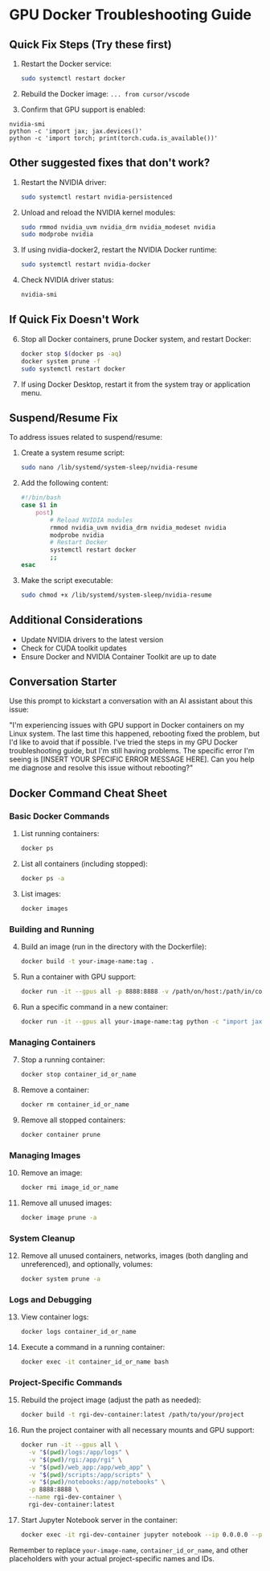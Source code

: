 # GPU Docker Troubleshooting Guide

## Quick Fix Steps (Try these first)

1. Restart the Docker service:
   ```bash
   sudo systemctl restart docker
   ```

2. Rebuild the Docker image:
   ```... from cursor/vscode```

3. Confirm that GPU support is enabled:
```
nvidia-smi
python -c 'import jax; jax.devices()'
python -c 'import torch; print(torch.cuda.is_available())'
```

## Other suggested fixes that don't work?

1. Restart the NVIDIA driver:
   ```bash
   sudo systemctl restart nvidia-persistenced
   ```

2. Unload and reload the NVIDIA kernel modules:
   ```bash
   sudo rmmod nvidia_uvm nvidia_drm nvidia_modeset nvidia
   sudo modprobe nvidia
   ```

4. If using nvidia-docker2, restart the NVIDIA Docker runtime:
   ```bash
   sudo systemctl restart nvidia-docker
   ```

5. Check NVIDIA driver status:
   ```bash
   nvidia-smi
   ```

## If Quick Fix Doesn't Work

6. Stop all Docker containers, prune Docker system, and restart Docker:
   ```bash
   docker stop $(docker ps -aq)
   docker system prune -f
   sudo systemctl restart docker
   ```

7. If using Docker Desktop, restart it from the system tray or application menu.

## Suspend/Resume Fix

To address issues related to suspend/resume:

1. Create a system resume script:
   ```bash
   sudo nano /lib/systemd/system-sleep/nvidia-resume
   ```

2. Add the following content:
   ```bash
   #!/bin/bash
   case $1 in
       post)
           # Reload NVIDIA modules
           rmmod nvidia_uvm nvidia_drm nvidia_modeset nvidia
           modprobe nvidia
           # Restart Docker
           systemctl restart docker
           ;;
   esac
   ```

3. Make the script executable:
   ```bash
   sudo chmod +x /lib/systemd/system-sleep/nvidia-resume
   ```

## Additional Considerations

- Update NVIDIA drivers to the latest version
- Check for CUDA toolkit updates
- Ensure Docker and NVIDIA Container Toolkit are up to date

## Conversation Starter

Use this prompt to kickstart a conversation with an AI assistant about this issue:

"I'm experiencing issues with GPU support in Docker containers on my Linux system. The last time this happened, rebooting fixed the problem, but I'd like to avoid that if possible. I've tried the steps in my GPU Docker troubleshooting guide, but I'm still having problems. The specific error I'm seeing is [INSERT YOUR SPECIFIC ERROR MESSAGE HERE]. Can you help me diagnose and resolve this issue without rebooting?"

## Docker Command Cheat Sheet

### Basic Docker Commands

1. List running containers:
   ```bash
   docker ps
   ```

2. List all containers (including stopped):
   ```bash
   docker ps -a
   ```

3. List images:
   ```bash
   docker images
   ```

### Building and Running

4. Build an image (run in the directory with the Dockerfile):
   ```bash
   docker build -t your-image-name:tag .
   ```

5. Run a container with GPU support:
   ```bash
   docker run -it --gpus all -p 8888:8888 -v /path/on/host:/path/in/container your-image-name:tag
   ```

6. Run a specific command in a new container:
   ```bash
   docker run -it --gpus all your-image-name:tag python -c "import jax; print(jax.devices())"
   ```

### Managing Containers

7. Stop a running container:
   ```bash
   docker stop container_id_or_name
   ```

8. Remove a container:
   ```bash
   docker rm container_id_or_name
   ```

9. Remove all stopped containers:
   ```bash
   docker container prune
   ```

### Managing Images

10. Remove an image:
    ```bash
    docker rmi image_id_or_name
    ```

11. Remove all unused images:
    ```bash
    docker image prune -a
    ```

### System Cleanup

12. Remove all unused containers, networks, images (both dangling and unreferenced), and optionally, volumes:
    ```bash
    docker system prune -a
    ```

### Logs and Debugging

13. View container logs:
    ```bash
    docker logs container_id_or_name
    ```

14. Execute a command in a running container:
    ```bash
    docker exec -it container_id_or_name bash
    ```

### Project-Specific Commands

15. Rebuild the project image (adjust the path as needed):
    ```bash
    docker build -t rgi-dev-container:latest /path/to/your/project
    ```

16. Run the project container with all necessary mounts and GPU support:
    ```bash
    docker run -it --gpus all \
      -v "$(pwd)/logs:/app/logs" \
      -v "$(pwd)/rgi:/app/rgi" \
      -v "$(pwd)/web_app:/app/web_app" \
      -v "$(pwd)/scripts:/app/scripts" \
      -v "$(pwd)/notebooks:/app/notebooks" \
      -p 8888:8888 \
      --name rgi-dev-container \
      rgi-dev-container:latest
    ```

17. Start Jupyter Notebook server in the container:
    ```bash
    docker exec -it rgi-dev-container jupyter notebook --ip 0.0.0.0 --port 8888 --no-browser --allow-root --NotebookApp.token='' --NotebookApp.password=''
    ```

Remember to replace `your-image-name`, `container_id_or_name`, and other placeholders with your actual project-specific names and IDs.